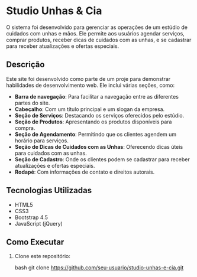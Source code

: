# Studio Unhas & Cia
O sistema foi desenvolvido para gerenciar as operações de um estúdio de cuidados com unhas e mãos. Ele permite aos usuários agendar serviços, comprar produtos, receber dicas de cuidados com as unhas, e se cadastrar para receber atualizações e ofertas especiais.

## Descrição
Este site foi desenvolvido como parte de um proje para demonstrar habilidades de desenvolvimento web. Ele inclui várias seções, como:

- **Barra de navegação**: Para facilitar a navegação entre as diferentes partes do site.
- **Cabeçalho**: Com um título principal e um slogan da empresa.
- **Seção de Serviços**: Destacando os serviços oferecidos pelo estúdio.
- **Seção de Produtos**: Apresentando os produtos disponíveis para compra.
- **Seção de Agendamento**: Permitindo que os clientes agendem um horário para serviços.
- **Seção de Dicas de Cuidados com as Unhas**: Oferecendo dicas úteis para cuidados com as unhas.
- **Seção de Cadastro**: Onde os clientes podem se cadastrar para receber atualizações e ofertas especiais.
- **Rodapé**: Com informações de contato e direitos autorais.

## Tecnologias Utilizadas

- HTML5
- CSS3
- Bootstrap 4.5
- JavaScript (jQuery)

## Como Executar

1. Clone este repositório:

   bash
   git clone https://github.com/seu-usuario/studio-unhas-e-cia.git
